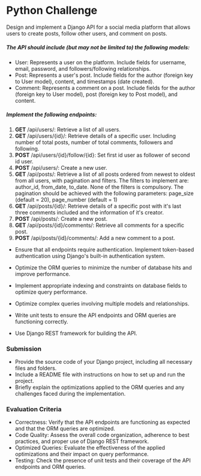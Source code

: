 # Python Challenge

Design and implement a Django API for a social media platform that allows users to create posts, follow other users, and comment on posts.

##### The API should include (but may not be limited to) the following models:
    
- User: Represents a user on the platform. Include fields for username, email, password, and followers/following relationships.
- Post: Represents a user's post. Include fields for the author (foreign key to User model), content, and timestamps (date created).
- Comment: Represents a comment on a post. Include fields for the author (foreign key to User model), post (foreign key to Post model), and content.


##### Implement the following endpoints:
    
1. **GET** /api/users/: Retrieve a list of all users.
2. **GET** /api/users/{id}/: Retrieve details of a specific user. Including number of total posts, number of total comments, followers and following.
3. **POST** /api/users/{id}/follow/{id}: Set first id user as follower of second id user.
4. **POST** /api/users/: Create a new user.
5. **GET** /api/posts/: Retrieve a list of all posts ordered from newest to oldest from all users, with pagination and filters. The filters to implement are: author_id, from_date, to_date. None of the filters is compulsory. The pagination should be achieved with the following parameters: page_size (default = 20), page_number (default = 1)
6. **GET** /api/posts/{id}/: Retrieve details of a specific post with it's last three comments included and the information of it's creator.
7. **POST** /api/posts/: Create a new post.
8. **GET** /api/posts/{id}/comments/: Retrieve all comments for a specific post.
9. **POST** /api/posts/{id}/comments/: Add a new comment to a post.

- Ensure that all endpoints require authentication. Implement token-based authentication using Django's built-in authentication system.

- Optimize the ORM queries to minimize the number of database hits and improve performance.

- Implement appropriate indexing and constraints on database fields to optimize query performance.
- Optimize complex queries involving multiple models and relationships.

- Write unit tests to ensure the API endpoints and ORM queries are functioning correctly.

- Use Django REST framework for building the API.

### Submission

- Provide the source code of your Django project, including all necessary files and folders.
- Include a README file with instructions on how to set up and run the project.
- Briefly explain the optimizations applied to the ORM queries and any challenges faced during the implementation.

### Evaluation Criteria
    
- Correctness: Verify that the API endpoints are functioning as expected and that the ORM queries are optimized.
- Code Quality: Assess the overall code organization, adherence to best practices, and proper use of Django REST framework.
- Optimized Queries: Evaluate the effectiveness of the applied optimizations and their impact on query performance.
- Testing: Check the presence of unit tests and their coverage of the API endpoints and ORM queries.

